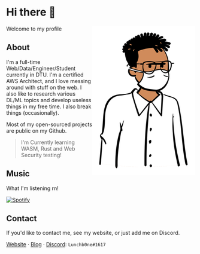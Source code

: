 # Hi there 👋
[<img align="right" src="lunchgraphic.png">](https://www.youtube.com/watch?v=dQw4w9WgXcQ)
Welcome to my profile

## About
I'm a full-time Web/Data/Engineer/Student currently in DTU. I'm a certified AWS Architect, and I love messing around with stuff on the web. I also like to research various DL/ML topics and develop useless things in my free time.
I also break things (occasionally).

Most of my open-sourced projects are public on my Github.

> I'm Currently learning WASM, Rust and Web Security testing!

## Music
What I'm listening rn!

[![Spotify](https://spotify.lunchb0ne.me/api?theme=dark&scan=true)](https://open.spotify.com/user/lunchb0ne)

## Contact
If you'd like to contact me, see my website, or just add me on Discord.

[Website](https://lunchb0ne.me)     ·     [Blog](https://blog.lunchb0ne.me)     ·     [Discord](https://discord.com/channels/@me): `Lunchb0ne#1617`
